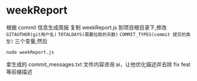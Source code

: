 # weekReport
根据 commit 信息生成周报
复制 weekReport.js 到项目根目录下,修改 `GITAUTHOR(git用户名)` `TOTALDAYS(需要拉取的天数)` `COMMIT_TYPES(commit 提交的类型)` 三个变量,然后
```bash
node weekReport.js
```
拿生成的 commit_messages.txt 文件内容咨询 ai，让他优化描述并去除 fix feat 等前缀描述
